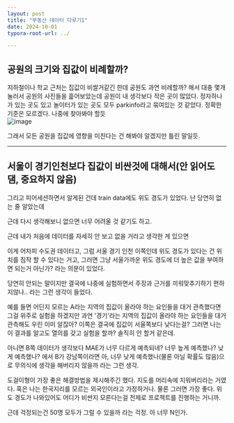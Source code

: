 ```yaml
---
layout: post
title: "부동산 데이터 다루기1"
date: 2024-10-01
typora-root-url: ../

---
```


## 공원의 크기와 집값이 비례할까?

지하철이나 학교 근처는 집값이 비쌀거같긴 한데 공원도 과연 비례할까? 해서 대충 몇개 눌러서 공원의 사진들을 흝어보았는데 공원이 내 생각보다 작은 곳이 많았다. 정자하나가 있는 곳도 있고 놀이터가 있는 곳도 모두 parkinfo라고 묶여있는 것 같았다. 정확한 기준은 모르겠다. 나중에 찾아봐야 할듯  
![image](https://private-user-images.githubusercontent.com/119887373/372407077-05df202e-0bac-464f-b561-18c819d8ddac.png?jwt=eyJhbGciOiJIUzI1NiIsInR5cCI6IkpXVCJ9.eyJpc3MiOiJnaXRodWIuY29tIiwiYXVkIjoicmF3LmdpdGh1YnVzZXJjb250ZW50LmNvbSIsImtleSI6ImtleTUiLCJleHAiOjE3Mjc3Nzc4NDQsIm5iZiI6MTcyNzc3NzU0NCwicGF0aCI6Ii8xMTk4ODczNzMvMzcyNDA3MDc3LTA1ZGYyMDJlLTBiYWMtNDY0Zi1iNTYxLTE4YzgxOWQ4ZGRhYy5wbmc_WC1BbXotQWxnb3JpdGhtPUFXUzQtSE1BQy1TSEEyNTYmWC1BbXotQ3JlZGVudGlhbD1BS0lBVkNPRFlMU0E1M1BRSzRaQSUyRjIwMjQxMDAxJTJGdXMtZWFzdC0xJTJGczMlMkZhd3M0X3JlcXVlc3QmWC1BbXotRGF0ZT0yMDI0MTAwMVQxMDEyMjRaJlgtQW16LUV4cGlyZXM9MzAwJlgtQW16LVNpZ25hdHVyZT04NWYwNmJmNTE4YzljYTc5MmRhZWM1MjQ1ZDZiZTNiZjFiYzU0ZDFlMWI2ZDZjMjQwZWE1MzhiNTRlZjQ4NTk3JlgtQW16LVNpZ25lZEhlYWRlcnM9aG9zdCJ9.rW5g1W7fnD1JXTeBYBBnYr8NI_P5ji0cemQ_F1nDQm4)

그래서 모든 공원을 집값에 영향을 미친다는 건 해봐야 알겠지만 틀린 말일듯.

----

## 서울이 경기인천보다 집값이 비싼것에 대해서(안 읽어도 댐, 중요하지 않음)

그리고 피어세션하면서 알게된 건데 train data에도 위도 경도가 있었다. 난 당연히 없는 줄 알았는데

근데 다시 생각해보니 없으면 너무 어려울 것 같기도 하고.

근데 내가 처음에 데이터를 자세히 안 보고 없을 거라고 생각한 게 있으면 

이게 어차피 수도권 데이터고, 그럼 서울 경기 인천 이쪽인데 위도 경도가 있다는 건 위치를 짐작 할 수 있다는 거고, 그러면 그냥 서울가까운 위도 경도에 더 높은 값을 부여하면 되는거 아닌가? 라는 의문이 있었다. 

당연히 안되는 말이지만 결국에 나중에 실험하면서 주장과 근거를 끼워맞추기하기 편하지않나.. 라는 그런 생각이 들었다.

예를 들면 어딘지 모르는 A라는 지역의 집값이 올라야 하는 요인들을 대거 관측했다면 그걸 위주로 실험을 하겠지만 과연 '경기'라는 지역의 집값이 올라야 하는 요인들을 대거 관측해도 우린 이미 알잖아? 이쪽은 결국에 집값이 서울쪽보다 낮다는걸? 그러면 나는 이 결과를 알고도 열의를 갖고 실험을 할까? 솔직히 안 할거 같은데.

아니면 B쪽 데이터가 생각보다 MAE가 너무 다르게 예측되네? 너무 높게 예측했나? 낮게 예측했나? 에서 B가 강남쪽이라면 아, 너무 낮게 예측했나(물론 아닐 확률도 많음)으로 무의식에 생각을 해버리지 않을까 라는 그런 생각.

도걸이형이 가장 좋은 해결방법을 제시해주긴 했다. 지도를 머리속에 지워버리라는 거였다. 혹은 나는 한국지리를 모르는 외국인이라고 가정하거나. 물론 그러면 가장 좋다. 위도 경도가 나와있어도 어디가 비싼지 모른다는걸 전제로 프로젝트를 진행하는 거니까.

근데 걱정되는건 50명 모두가 그럴 수 있을까 라는 걱정. 아 너무 N인가. 



